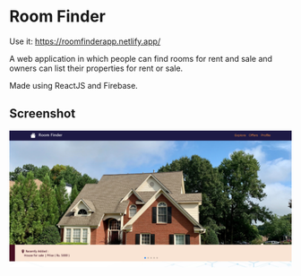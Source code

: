 # Room Finder



Use it: https://roomfinderapp.netlify.app/

A web application in which people can find rooms for rent and sale and owners can list their properties for rent or sale.

Made using ReactJS and Firebase.


## Screenshot

![App Screenshot](https://github.com/EmpSwarup/roomfinder/blob/main/HomePage.png?raw=true)

